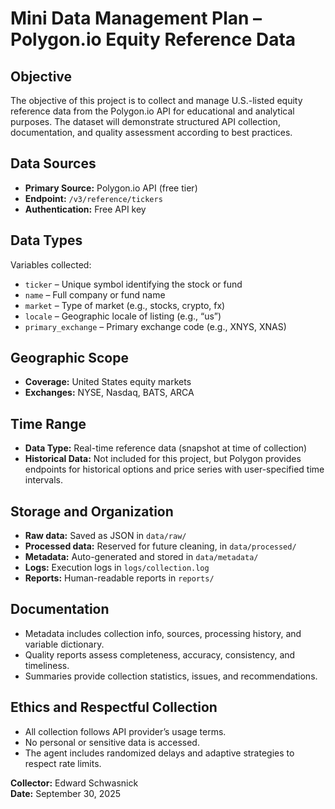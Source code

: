 # Mini Data Management Plan – Polygon.io Equity Reference Data

## Objective
The objective of this project is to collect and manage U.S.-listed equity reference data from the Polygon.io API for educational and analytical purposes. The dataset will demonstrate structured API collection, documentation, and quality assessment according to best practices.

## Data Sources
- **Primary Source:** Polygon.io API (free tier)  
- **Endpoint:** `/v3/reference/tickers`  
- **Authentication:** Free API key  

## Data Types
Variables collected:
- `ticker` – Unique symbol identifying the stock or fund  
- `name` – Full company or fund name  
- `market` – Type of market (e.g., stocks, crypto, fx)  
- `locale` – Geographic locale of listing (e.g., “us”)  
- `primary_exchange` – Primary exchange code (e.g., XNYS, XNAS)  
## Geographic Scope
- **Coverage:** United States equity markets  
- **Exchanges:** NYSE, Nasdaq, BATS, ARCA  

## Time Range
- **Data Type:** Real-time reference data (snapshot at time of collection)  
- **Historical Data:** Not included for this project, but Polygon provides endpoints for historical options and price series with user-specified time intervals.  

## Storage and Organization
- **Raw data:** Saved as JSON in `data/raw/`  
- **Processed data:** Reserved for future cleaning, in `data/processed/`  
- **Metadata:** Auto-generated and stored in `data/metadata/`  
- **Logs:** Execution logs in `logs/collection.log`  
- **Reports:** Human-readable reports in `reports/`  

## Documentation
- Metadata includes collection info, sources, processing history, and variable dictionary.  
- Quality reports assess completeness, accuracy, consistency, and timeliness.  
- Summaries provide collection statistics, issues, and recommendations.  

## Ethics and Respectful Collection
- All collection follows API provider’s usage terms.  
- No personal or sensitive data is accessed.  
- The agent includes randomized delays and adaptive strategies to respect rate limits.  

**Collector:** Edward Schwasnick  
**Date:** September 30, 2025
